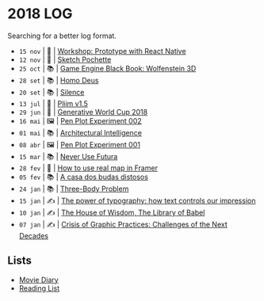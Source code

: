 # 2018 LOG

Searching for a better log format.

* `15 nov` | 🚀 | [Workshop: Prototype with React Native](https://github.com/workco/workshop-prototype-react-native)
* `12 nov` | 🚀 | [Sketch Pochette](https://github.com/zehfernandes/sketch-pochette)
* `25 oct` | 📚 | [Game Engine Black Book: Wolfenstein 3D](2018/2018-10-25.md)
* `28 set` | 📚 | [Homo Deus](2018/2018-09-20.md)
* `20 set` | 📚 | [Silence](2018/2018-09-28.md)
* `13 jul` | 🚀 | [Pliim v1.5](https://github.com/zehfernandes/pliim/releases/tag/v1.5.0)
* `29 jun` | 🚀 | [Generative World Cup 2018](http://zehfernandes.com/generativeworldcup2018/)
* `16 mai` | 🖼 | [Pen Plot Experiment 002](https://github.com/zehfernandes/penplotdiary/tree/master/day-02)
* `01 mai` | 📚 | [Architectural Intelligence](2018/2018-05-01.md)
* `08 abr` | 🖼 | [Pen Plot Experiment 001](https://github.com/zehfernandes/penplotdiary/tree/master/day-01)
* `15 mar` | 📚 | [Never Use Futura](2018/2018-03-15.md)
* `28 fev` | 💎 | [How to use real map in Framer](2018/2018-02-28.md)
* `05 fev` | 📚 | [A casa dos budas distosos](2018/2018-02-05.md)
* `24 jan` | 📚 | [Three-Body Problem](2018/2018-01-24.md)
* `15 jan` | ✍️ | [The power of typography: how text controls our impression](2018/2018-01-15.md)
* `10 jan` | ✍️ | [The House of Wisdom, The Library of Babel](2018/2018-01-10.md)
* `07 jan` | ✍️ | [Crisis of Graphic Practices: Challenges of the Next Decades](2018/2018-01-07.md)

## Lists

- [Movie Diary](https://letterboxd.com/zehfernandes/films/diary/)
- [Reading List](2018/books.md)
